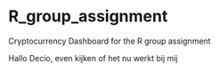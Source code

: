 # R_group_assignment
Cryptocurrency Dashboard for the R group assignment

Hallo Decio, even kijken of het nu werkt bij mij
